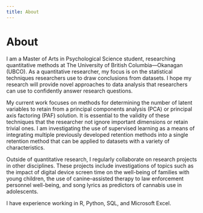 ```yaml
---
title: About
---
```

# About

I am a Master of Arts in Psychological Science student, researching quantitative methods at The University of British Columbia—Okanagan (UBCO). As a quantitative researcher, my focus is on the statistical techniques researchers use to draw conclusions from datasets. I hope my research will provide novel approaches to data analysis that researchers can use to confidently answer research questions.

My current work focuses on methods for determining the number of latent variables to retain from a principal components analysis (PCA) or principal axis factoring (PAF) solution. It is essential to the validity of these techniques that the researcher not ignore important dimensions or retain trivial ones. I am investigating the use of supervised learning as a means of integrating multiple previously developed retention methods into a single retention method that can be applied to datasets with a variety of characteristics.

Outside of quantitative research, I regularly collaborate on research projects in other disciplines. These projects include investigations of topics such as the impact of digital device screen time on the well-being of families with young children, the use of canine–assisted therapy to law enforcement personnel well-being, and song lyrics as predictors of cannabis use in adolescents.

I have experience working in R, Python, SQL, and Microsoft Excel.

